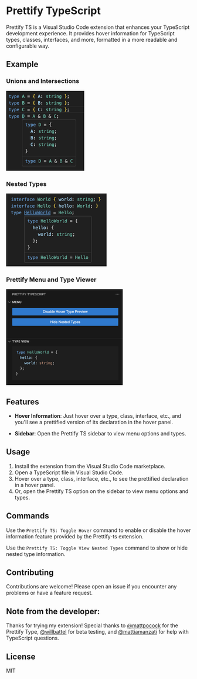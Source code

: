 # Prettify TypeScript

Prettify TS is a Visual Studio Code extension that enhances your TypeScript development experience. It provides hover information for TypeScript types, classes, interfaces, and more, formatted in a more readable and configurable way.

## Example
### Unions and Intersections
![Example Photo 1](./assets/example1.png)

### Nested Types
![Example Photo 2](./assets/example2.png)

### Prettify Menu and Type Viewer
![Example Photo 3](./assets/example3.png)

## Features

- **Hover Information**: Just hover over a type, class, interface, etc., and you'll see a prettified version of its declaration in the hover panel.

- **Sidebar**: Open the Prettify TS sidebar to view menu options and types.

## Usage

1. Install the extension from the Visual Studio Code marketplace.
2. Open a TypeScript file in Visual Studio Code.
3. Hover over a type, class, interface, etc., to see the prettified declaration in a hover panel.
4. Or, open the Prettify TS option on the sidebar to view menu options and types.

## Commands

Use the `Prettify TS: Toggle Hover` command to enable or disable the hover information feature provided by the Prettify-ts extension.

Use the `Prettify TS: Toggle View Nested Types` command to show or hide nested type information.

## Contributing

Contributions are welcome! Please open an issue if you encounter any problems or have a feature request.

## Note from the developer:

Thanks for trying my extension! Special thanks to [@mattpocock](https://github.com/mattpocock) for the Prettify Type, [@willbattel](https://github.com/willbattel) for beta testing, and [@mattiamanzati](https://github.com/mattiamanzati) for help with TypeScript questions.

## License

MIT
